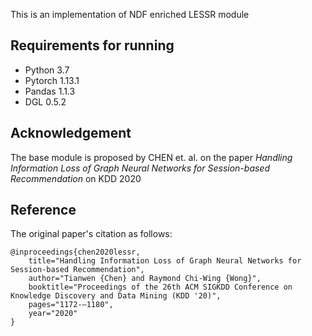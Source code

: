 This is an implementation of NDF enriched LESSR module
## Requirements for running
- Python 3.7
- Pytorch 1.13.1
- Pandas 1.1.3
- DGL 0.5.2

## Acknowledgement
The base module is proposed by CHEN et. al. on the paper *Handling Information Loss of Graph Neural Networks for
Session-based Recommendation* on KDD 2020

## Reference
The original paper's citation as follows:
```
@inproceedings{chen2020lessr,
    title="Handling Information Loss of Graph Neural Networks for Session-based Recommendation",
    author="Tianwen {Chen} and Raymond Chi-Wing {Wong}",
    booktitle="Proceedings of the 26th ACM SIGKDD Conference on Knowledge Discovery and Data Mining (KDD '20)",
    pages="1172-–1180",
    year="2020"
}